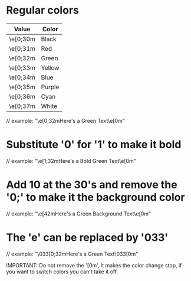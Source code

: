 # Regular colors

| Value    | Color  |
| -------- | ------ |
| \e[0;30m | Black  |
| \e[0;31m | Red    |
| \e[0;32m | Green  |
| \e[0;33m | Yellow |
| \e[0;34m | Blue   |
| \e[0;35m | Purple |
| \e[0;36m | Cyan   |
| \e[0;37m | White  |

// example: "\e[0;32mHere's a Green Text\e[0m"

# Substitute '0' for '1' to make it bold
// example: "\e[1;32mHere's a Bold Green Text\e[0m"

# Add 10 at the 30's and remove the '0;' to make it the background color
// example: "\e[42mHere's a Green Background Text\e[0m"

# The 'e' can be replaced by '033'
// example: "\033[0;32mHere's a Green Text\033[0m"

IMPORTANT: Do not remove the '[0m', it makes the color change stop, if you want to switch colors you can't take it off.
